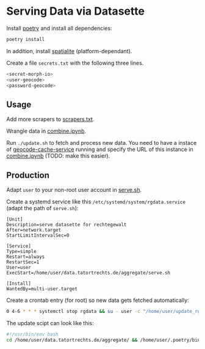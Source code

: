 # Serving Data via Datasette

Install [poetry](https://python-poetry.org/) and install all dependencies:

```bash
poetry install
```

In addition, install [spatialite](https://docs.datasette.io/en/stable/spatialite.html) (platform-dependant).

Create a file `secrets.txt` with the following three lines.

```bash
<secret-morph-io>
<user-geocode>
<password-geocode>
```

## Usage

Add more scrapers to [scrapers.txt](./scrapers.txt).

Wrangle data in [combine.ipynb](./combine.ipynb).

Run `./update.sh` to fetch and process new data.
You need to have a instace of [geocode-cache-service](https://github.com/beyondopen/geocode-cache-service) running and specify the URL of this instance in [combine.ipynb](./combine.ipynb) (TODO: make this easier).

## Production

Adapt `user` to your non-root user account in [serve.sh](./serve.sh).

Create a systemd service like this `/etc/systemd/system/rgdata.service` (adapt the path of `serve.sh`):

```
[Unit]
Description=serve datasette for rechtegewalt
After=network.target
StartLimitIntervalSec=0

[Service]
Type=simple
Restart=always
RestartSec=1
User=user
ExecStart=/home/user/data.tatortrechts.de/aggregate/serve.sh

[Install]
WantedBy=multi-user.target
```

Create a crontab entry (for root) so new data gets fetched automatically:

```bash
0 4-6 * * * systemctl stop rgdata && su - user -c "/home/user/update_rg.sh" ; systemctl start rgdata
```

The update scipt can look like this:

```bash
#!/usr/bin/env bash
cd /home/user/data.tatortrechts.de/aggregate/ && /home/user/.poetry/bin/poetry run ./update.sh
```

